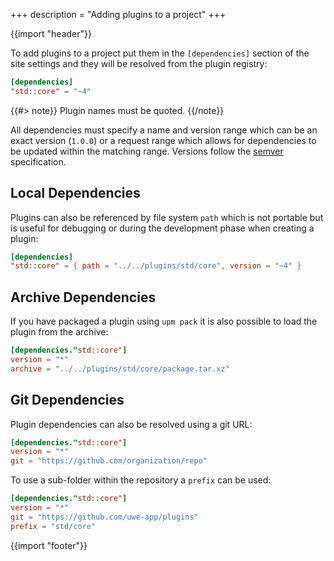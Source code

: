 +++
description = "Adding plugins to a project"
+++

{{import "header"}}

To add plugins to a project put them in the `[dependencies]` section of the site settings and they will be resolved from the plugin registry:

```toml
[dependencies]
"std::core" = "~4"
```

{{#> note}}
Plugin names must be quoted.
{{/note}}

All dependencies must specify a name and version range which can be an exact version (`1.0.0`) or a request range which allows for dependencies to be updated within the matching range. Versions follow the [semver][] specification.

## Local Dependencies

Plugins can also be referenced by file system `path` which is not portable but is useful for debugging or during the development phase when creating a plugin:

```toml
[dependencies]
"std::core" = { path = "../../plugins/std/core", version = "~4" }
```

## Archive Dependencies

If you have packaged a plugin using `upm pack` it is also possible to load the plugin from the archive:

```toml
[dependencies."std::core"]
version = "*"
archive = "../../plugins/std/core/package.tar.xz"
```

## Git Dependencies

Plugin dependencies can also be resolved using a git URL:

```toml
[dependencies."std::core"]
version = "*"
git = "https://github.com/organization/repo"
```

To use a sub-folder within the repository a `prefix` can be used:

```toml
[dependencies."std::core"]
version = "*"
git = "https://github.com/uwe-app/plugins"
prefix = "std/core"
```

{{import "footer"}}

[semver]: https://semver.org/
[main.hbs]: https://github.com/uwe-app/plugins/blob/main/std/core/layouts/main.hbs

